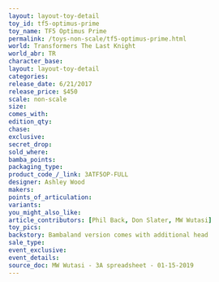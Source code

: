 ```yaml
---
layout: layout-toy-detail 
toy_id: tf5-optimus-prime
toy_name: TF5 Optimus Prime
permalink: /toys-non-scale/tf5-optimus-prime.html
world: Transformers The Last Knight
world_abr: TR
character_base: 
layout: layout-toy-detail
categories: 
release_date: 6/21/2017
release_price: $450 
scale: non-scale
size:
comes_with: 
edition_qty: 
chase: 
exclusive: 
secret_drop: 
sold_where: 
bamba_points: 
packaging_type: 
product_code_/_link: 3ATF5OP-FULL
designer: Ashley Wood
makers: 
points_of_articulation: 
variants: 
you_might_also_like: 
article_contributors: [Phil Back, Don Slater, MW Wutasi]
toy_pics: 
backstory: Bambaland version comes with additional head
sale_type: 
event_exclusive: 
event_details: 
source_doc: MW Wutasi - 3A spreadsheet - 01-15-2019
---
```

